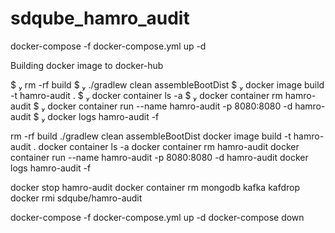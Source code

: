 # sdqube_hamro_audit
docker-compose -f docker-compose.yml up -d





Building docker image to docker-hub

 $  rm -rf build
 $  ./gradlew clean assembleBootDist
 $  docker image build -t hamro-audit .
 $  docker container ls -a
 $  docker container rm hamro-audit
 $  docker container run --name hamro-audit -p 8080:8080 -d hamro-audit
 $  docker logs hamro-audit -f





rm -rf build 
./gradlew clean assembleBootDist 
docker image build -t hamro-audit . 
docker container ls -a 
docker container rm hamro-audit 
docker container run --name hamro-audit -p 8080:8080 -d hamro-audit 
docker logs hamro-audit -f  




docker stop hamro-audit
docker container rm mongodb kafka kafdrop
docker rmi sdqube/hamro-audit


docker-compose -f docker-compose.yml up -d
docker-compose down